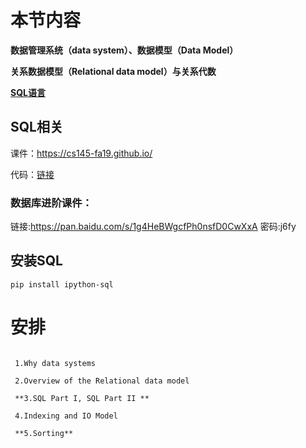 # 本节内容

**数据管理系统（data system）、数据模型（Data Model）**

**关系数据模型（Relational data model）与关系代数**

**[SQL语言](https://www.w3school.com.cn/sql/sql_syntax.asp)**

## SQL相关

课件：https://cs145-fa19.github.io/

代码：[链接](../../ML-BD-Algo/cs145-2018)

### 数据库进阶课件：

链接:https://pan.baidu.com/s/1g4HeBWgcfPh0nsfD0CwXxA  密码:j6fy

## 安装SQL

`pip install ipython-sql`

# 安排 

```Table of Contents

 1.Why data systems

 2.Overview of the Relational data model

 **3.SQL Part I, SQL Part II **

 4.Indexing and IO Model

 **5.Sorting**
```
